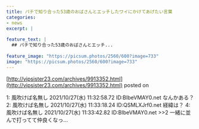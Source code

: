 ```yaml
---
title: パチで知り合った53歳のおばさんとエッチしたワイにかけてあげたい言葉
categories:
- news
excerpt: |
  
feature_text: |
  ## パチで知り合った53歳のおばさんとエッチ...
  
feature_image: "https://picsum.photos/2560/600?image=733"
image: "https://picsum.photos/2560/600?image=733"
---
```


[http://vipsister23.com/archives/9913352.html](http://vipsister23.com/archives/9913352.html)
posted on 

<!--more-->

1: 風吹けば名無し 2021/10/27(水) 11:32:58.72 ID:BIbeVMAY0.net なんかある？ 2: 風吹けば名無し 2021/10/27(水) 11:33:18.24 ID:QSMLXJrf0.net 経緯は？ 4: 風吹けば名無し 2021/10/27(水) 11:33:42.82 ID:BIbeVMAY0.net &gt;&gt;2 一緒に並んで打ってて仲良くなっ...
